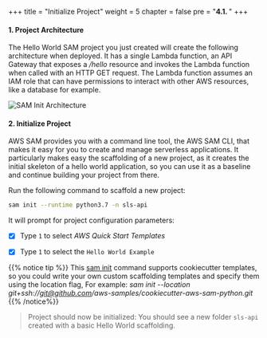 +++
title = "Initialize Project"
weight = 5
chapter = false
pre = "<b>4.1. </b>"
+++

#### 1. Project Architecture

The Hello World SAM project you just created will create the following architecture when deployed. It has a single Lambda function, an API Gateway that exposes a _/hello_ resource and invokes the Lambda function when called with an HTTP GET request. The Lambda function assumes an IAM role that can have permissions to interact with other AWS resources, like a database for example.

![SAM Init Architecture](/images/sam/serverless-architecture.png)


#### 2. Initialize Project

AWS SAM provides you with a command line tool, the AWS SAM CLI, that makes it easy for you to create and manage serverless applications. It particularly makes easy the scaffolding of a new project, as it creates the initial skeleton of a hello world application, so you can use it as a baseline and continue building your project from there. 

Run the following command to scaffold a new project:
```bash
sam init --runtime python3.7 -n sls-api
```

It will prompt for project configuration parameters: 

* [x] Type `1` to select *AWS Quick Start Templates*

* [x]  Type `1` to select the `Hello World Example`

{{% notice tip %}}
This [sam init](https://docs.aws.amazon.com/serverless-application-model/latest/developerguide/sam-cli-command-reference-sam-init.html) command supports cookiecutter templates, so you could write your own custom scaffolding templates and specify them using the location flag, 
For example: _sam init --location git+ssh://git@github.com/aws-samples/cookiecutter-aws-sam-python.git_
{{% /notice%}}

> Project should now be initialized: You should see a new folder `sls-api` created with a basic Hello World scaffolding.